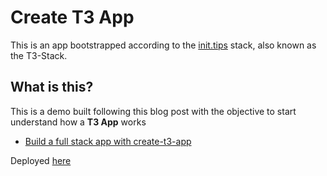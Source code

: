 # Create T3 App

This is an app bootstrapped according to the [init.tips](https://init.tips) stack, also known as the T3-Stack.

## What is this?

This is a demo built following this blog post with the objective to start understand how a **T3 App** works

- [Build a full stack app with create-t3-app](https://www.nexxel.dev/blog/ct3a-guestbook)

Deployed [here](https://t3-demo-nine.vercel.app/)
